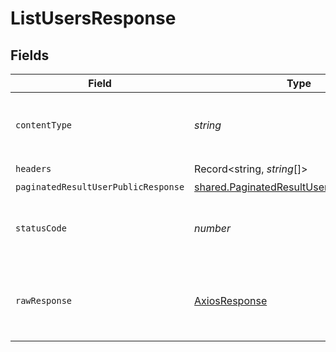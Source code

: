 # ListUsersResponse


## Fields

| Field                                                                                                       | Type                                                                                                        | Required                                                                                                    | Description                                                                                                 |
| ----------------------------------------------------------------------------------------------------------- | ----------------------------------------------------------------------------------------------------------- | ----------------------------------------------------------------------------------------------------------- | ----------------------------------------------------------------------------------------------------------- |
| `contentType`                                                                                               | *string*                                                                                                    | :heavy_check_mark:                                                                                          | HTTP response content type for this operation                                                               |
| `headers`                                                                                                   | Record<string, *string*[]>                                                                                  | :heavy_check_mark:                                                                                          | N/A                                                                                                         |
| `paginatedResultUserPublicResponse`                                                                         | [shared.PaginatedResultUserPublicResponse](../../../sdk/models/shared/paginatedresultuserpublicresponse.md) | :heavy_minus_sign:                                                                                          | N/A                                                                                                         |
| `statusCode`                                                                                                | *number*                                                                                                    | :heavy_check_mark:                                                                                          | HTTP response status code for this operation                                                                |
| `rawResponse`                                                                                               | [AxiosResponse](https://axios-http.com/docs/res_schema)                                                     | :heavy_check_mark:                                                                                          | Raw HTTP response; suitable for custom response parsing                                                     |